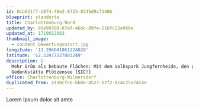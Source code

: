 ```yaml
---
id: 0cb621f7-b874-48e2-8733-8345d9c7140b
blueprint: standorte
title: Charlottenburg-Nord
updated_by: 95e99389-87ef-46dc-89fe-516fc22e966e
updated_at: 1719922983
thumbnail_image:
  - content_bewertungvorort.jpg
longitude: '13.296041861224028'
latitude: '52.53977227883249'
description: |-
  Mehr Grün als bebaute Flächen: Mit dem Volkspark Jungfernheide, den großen Kleingartenanlagen sowie weiteren grünen Plätzen wie dem Wilhelm-von-Siemens-Park bietet Charlottenburg-Nord nicht nur ein großes Potential für die Naherholung. Auch die Wohnsiedlungen weisen vielfach eine hohe städtebauliche Qualität auf. Erbaut durch bekannte Architekten wie Hans Scharoun oder Otto Bartning, stehen sie oft unter Denkmalschutz als Teil des UNESCO Weltkulturerbes wie beispielsweise die Ringsiedlung Siemensstadt.
  Gedenkstätte Plötzensee [SIC!]
office: Charlottenburg-Wilmersdorf
duplicated_from: a130cfc6-bb0e-4527-b7f2-0c4c25a74c4e
---
```

Lorem Ipsum dolor sit amte